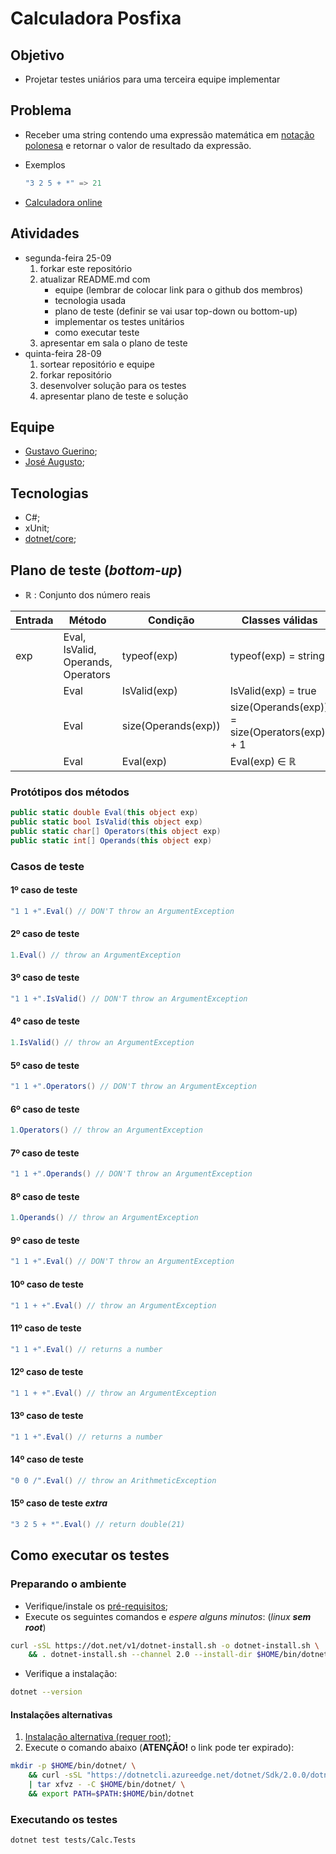 # Calculadora Posfixa

## Objetivo

- Projetar testes uniários para uma terceira equipe implementar

## Problema

- Receber uma string contendo uma expressão matemática em [notação polonesa](https://pt.wikipedia.org/wiki/Nota%C3%A7%C3%A3o_polonesa) e retornar o valor de resultado da expressão.

- Exemplos

  ```csharp
  "3 2 5 + *" => 21
  ```

- [Calculadora online](https://epxx.co/ctb/hp12c.html)

## Atividades

- segunda-feira 25-09
   1. forkar este repositório
   1. atualizar README.md com
      - equipe (lembrar de colocar link para o github dos membros)
      - tecnologia usada
      - plano de teste (definir se vai usar top-down ou bottom-up)
      - implementar os testes unitários
      - como executar teste
   1. apresentar em sala o plano de teste
- quinta-feira 28-09
   1. sortear repositório e equipe
   1. forkar repositório
   1. desenvolver solução para os testes
   1. apresentar plano de teste e solução
   
## Equipe

- [Gustavo Guerino](https://github.com/gustavoguerino);
- [José Augusto](https://github.com/augusteiner);

## Tecnologias

- C#;
- xUnit;
- [dotnet/core](https://www.microsoft.com/net/download/linux);

## Plano de teste (*bottom-up*)

- &reals; : Conjunto dos número reais

| Entrada | Método | Condição        | Classes válidas  | Classes inválidas |
|---------|--------|-----------------|------------------|-------------------|
| exp | Eval, IsValid, Operands, Operators | typeof(exp)     | typeof(exp) = string | typeof(exp) &ne; string |
|     | Eval | IsValid(exp)        | IsValid(exp) = true | IsValid(exp) &ne; true |
|     | Eval | size(Operands(exp)) | size(Operands(exp)) = size(Operators(exp)) + 1 | size(Operands(exp)) &ne; size(Operators(exp)) + 1|
|     | Eval | Eval(exp)           | Eval(exp) &isin; &reals; | Eval(exp) &notin; &reals; |

### Protótipos dos métodos

```csharp
public static double Eval(this object exp)
public static bool IsValid(this object exp)
public static char[] Operators(this object exp)
public static int[] Operands(this object exp)
```

### Casos de teste

#### 1º caso de teste

```csharp
"1 1 +".Eval() // DON'T throw an ArgumentException
```

#### 2º caso de teste

```csharp
1.Eval() // throw an ArgumentException
```

#### 3º caso de teste

```csharp
"1 1 +".IsValid() // DON'T throw an ArgumentException
```

#### 4º caso de teste

```csharp
1.IsValid() // throw an ArgumentException
```

#### 5º caso de teste

```csharp
"1 1 +".Operators() // DON'T throw an ArgumentException
```

#### 6º caso de teste

```csharp
1.Operators() // throw an ArgumentException
```

#### 7º caso de teste

```csharp
"1 1 +".Operands() // DON'T throw an ArgumentException
```

#### 8º caso de teste

```csharp
1.Operands() // throw an ArgumentException
```

#### 9º caso de teste

```csharp
"1 1 +".Eval() // DON'T throw an ArgumentException
```

#### 10º caso de teste

```csharp
"1 1 + +".Eval() // throw an ArgumentException
```

#### 11º caso de teste

```csharp
"1 1 +".Eval() // returns a number
```

#### 12º caso de teste

```csharp
"1 1 + +".Eval() // throw an ArgumentException
```

#### 13º caso de teste

```csharp
"1 1 +".Eval() // returns a number
```

#### 14º caso de teste

```csharp
"0 0 /".Eval() // throw an ArithmeticException
```

#### 15º caso de teste *extra*

```csharp
"3 2 5 + *".Eval() // return double(21)
```

## Como executar os testes

### Preparando o ambiente

- Verifique/instale os [pré-requisitos](https://docs.microsoft.com/pt-br/dotnet/core/linux-prerequisites?tabs=netcore2x);
- Execute os seguintes comandos e *espere alguns minutos*: (*linux **sem root***)

```bash
curl -sSL https://dot.net/v1/dotnet-install.sh -o dotnet-install.sh \
    && . dotnet-install.sh --channel 2.0 --install-dir $HOME/bin/dotnet
```

- Verifique a instalação:

```bash
dotnet --version
```

#### Instalações alternativas

1. [Instalação alternativa (requer root)](https://www.microsoft.com/net/core#linuxdebian);
1. Execute o comando abaixo (**ATENÇÃO!** o link pode ter expirado):

```bash
mkdir -p $HOME/bin/dotnet/ \
    && curl -sSL "https://dotnetcli.azureedge.net/dotnet/Sdk/2.0.0/dotnet-sdk-2.0.0-linux-x64.tar.gz" \
    | tar xfvz - -C $HOME/bin/dotnet/ \
    && export PATH=$PATH:$HOME/bin/dotnet
```

### Executando os testes

```bash
dotnet test tests/Calc.Tests
```

